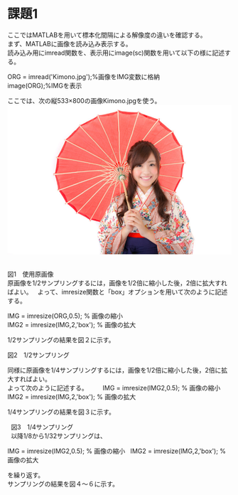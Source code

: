 # 課題1  
ここではMATLABを用いて標本化間隔による解像度の違いを確認する。  
まず、MATLABに画像を読み込み表示する。  
読み込み用にimread関数を、表示用にimage(sc)関数を用いて以下の様に記述する。  
  
ORG = imread('Kimono.jpg');%画像をIMG変数に格納  
image(ORG);%IMGを表示  
  
ここでは、次の縦533×800の画像Kimono.jpgを使う。  
![写真](https://github.com/15ec097HaraTakuya/Kadai/blob/master/Kimono.jpg)  
  
図1　使用原画像  
原画像を1/2サンプリングするには，画像を1/2倍に縮小した後，2倍に拡大すればよい。  
よって、imresize関数と「box」オプションを用いて次のように記述する。  
  
IMG = imresize(ORG,0.5); % 画像の縮小  
IMG2 = imresize(IMG,2,'box'); % 画像の拡大  
  
1/2サンプリングの結果を図２に示す。  

図2　1/2サンプリング  
  
同様に原画像を1/4サンプリングするには，画像を1/2倍に縮小した後，2倍に拡大すればよい。  
よって次のように記述する。  　
  
IMG = imresize(IMG2,0.5); % 画像の縮小  
IMG2 = imresize(IMG,2,'box'); % 画像の拡大  
  
1/4サンプリングの結果を図３に示す。  


  
図3　1/4サンプリング  
  
以降1/8から1/32サンプリングは、  
  
IMG = imresize(IMG2,0.5); % 画像の縮小  
IMG2 = imresize(IMG,2,'box'); % 画像の拡大  
  
を繰り返す。  
サンプリングの結果を図４～６に示す。
